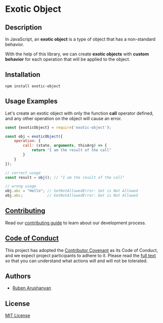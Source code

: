 # Exotic Object

## Description

In JavaScript, an **exotic object** is a type of object that has a non-standard behavior.

With the help of this library, we can create **exotic objects** with **custom behavior** for each operation that will be applied to the object.


## Installation

```
npm install exotic-object
```

## Usage Examples

Let's create an exotic object with only the function **call** operator defined, and any other operation on the object will cause an error.

```js
const {exoticObject} = require('exotic-object');

const obj = exoticObject({
    operation: {
        call: (state, arguments, thisArg) => {
            return "I am the result of the call"
        }
    }
});

// correct usage
const result = obj(); // "I am the result of the call"

// wrong usage
obj.abc = "Hello"; // SetNotAllowedError: Set is Not Allowed
obj.abc;           // GetNotAllowedError: Get is Not Allowed
```

## [Contributing](https://github.com/ruben-arushanyan/exotic-object/blob/master/CONTRIBUTING.md)

Read our [contributing guide](https://github.com/ruben-arushanyan/exotic-object/blob/master/CONTRIBUTING.md) to learn about our development process.

## [Code of Conduct](https://github.com/ruben-arushanyan/exotic-object/blob/master/CODE_OF_CONDUCT.md)

This project has adopted the [Contributor Covenant](https://www.contributor-covenant.org) as its Code of Conduct, and we expect project participants to adhere to it. Please read the [full text](https://github.com/ruben-arushanyan/exotic-object/blob/master/CODE_OF_CONDUCT.md) so that you can understand what actions will and will not be tolerated.

## Authors

- [Ruben Arushanyan](https://github.com/ruben-arushanyan)

## License

[MIT License](https://github.com/Ruben-Arushanyan/exotic-object/blob/master/LICENSE)